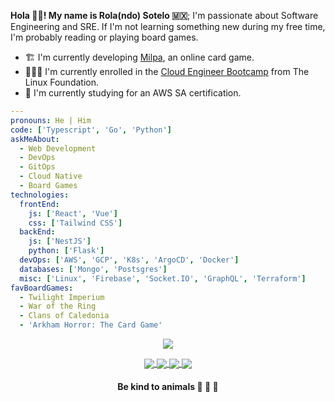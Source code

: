 <!-- <p align="center">
<a href="https://git.io/streak-stats">
  <img align="center" src="https://github-readme-streak-stats.herokuapp.com?user=rolasotelo&theme=vue-dark" />
</a>
</p> -->

**Hola 👋🏾! My name is Rola(ndo) Sotelo 🇲🇽**; I'm passionate about Software Engineering and SRE. If I'm not learning something new during my free time, I'm probably reading or playing board games.

- 🏗 I'm currently developing [Milpa](https://milpa.online), an online card game.
- 🧗🏾‍♂️ I'm currently enrolled in the [Cloud Engineer Bootcamp](https://openprofile.dev/profile/rolasotelo) from The Linux Foundation.
- 🔭 I'm currently studying for an AWS SA certification.

```yaml
---
pronouns: He | Him
code: ['Typescript', 'Go', 'Python']
askMeAbout:
  - Web Development
  - DevOps
  - GitOps
  - Cloud Native
  - Board Games
technologies:
  frontEnd:
    js: ['React', 'Vue']
    css: ['Tailwind CSS']
  backEnd:
    js: ['NestJS']
    python: ['Flask']
  devOps: ['AWS', 'GCP', 'K8s', 'ArgoCD', 'Docker']
  databases: ['Mongo', 'Postsgres']
  misc: ['Linux', 'Firebase', 'Socket.IO', 'GraphQL', 'Terraform']
favBoardGames:
  - Twilight Imperium
  - War of the Ring
  - Clans of Caledonia
  - 'Arkham Horror: The Card Game'
```

<p align="center">
<a href="https://github.com/anuraghazra/github-readme-stats">
  <img align="center" src="https://github-readme-stats.vercel.app/api/top-langs/?username=rolasotelo&layout=compact&langs_count=8&theme=vue-dark" />
</a>
</p>

<p align="center">
  <a href="https://twitter.com/rolasotelo">
    <img align="center" src="https://img.shields.io/badge/Twitter-1DA1F2?style=for-the-badge&logo=twitter&logoColor=white" />
  </a>
  <a href="https://www.linkedin.com/in/rolasotelo/">
    <img align="center" src="https://img.shields.io/badge/LinkedIn-0077B5?style=for-the-badge&logo=linkedin&logoColor=white" />
  </a>
  <a href="https://rola.hashnode.dev">
    <img align="center" src="https://img.shields.io/badge/Hashnode-2962FF?style=for-the-badge&logo=hashnode&logoColor=white" />
  </a>
  <a href="https://www.kaggle.com/rolasotelo">
    <img align="center" src="https://img.shields.io/badge/Kaggle-20BEFF?style=for-the-badge&logo=Kaggle&logoColor=white" />
  </a>
</p>

<h4 align="center">Be kind to animals 🐄 🐖 🦃</h4>
